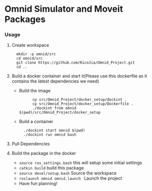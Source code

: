 # Omnid Simulator and Moveit Packages

### Usage
1. Create workspace
      ``` shell script
        mkdir -p omnid/src
        cd omnid/src
        git clone https://github.com/RicoJia/Omnid_Project.git
        cd .. 
   ```
2. Build a docker container and start it(Please use this dockerfile as it contains the latest dependencies we need)
   - Build the image
      ```
            cp src/Omnid_Project/docker_setup/dockint .
            cp src/Omnid_Project/docker_setup/Dockerfile .
            ./dockint from omnid $(pwd)/src/Omnid_Project/docker_setup
       ``` 

   - Build a container
      ``` 
        ./dockint start omnid $(pwd)
        ./dockint run omnid bash
      ```   
3. Pull Dependencies
    
4. Build the package in the docker  
   - ```source ros_settings.bash``` this will setup some initial settings 
   - ```catkin build``` build this package
   - ```source devel/setup.bash```   Source the workspace
   - ```roslaunch omnid omnid.launch ``` Launch the project
   - Have fun planning!


